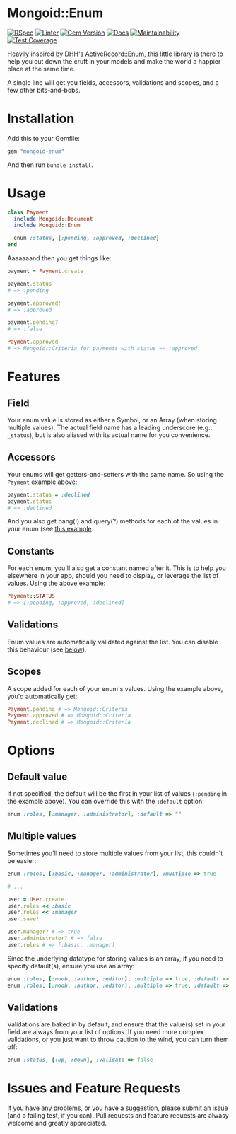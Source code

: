 # Mongoid::Enum
  [![RSpec](https://github.com/dazzl-tv/mongoid-enum/actions/workflows/rspec.yml/badge.svg)](https://github.com/dazzl-tv/mongoid-enum/actions/workflows/rspec.yml)
  [![Linter](https://github.com/dazzl-tv/mongoid-enum/actions/workflows/linter.yml/badge.svg)](https://github.com/dazzl-tv/mongoid-enum/actions/workflows/linter.yml)
  [![Gem Version](https://badge.fury.io/rb/mongoid-enum-dazzl.svg)](https://badge.fury.io/rb/mongoid-enum-dazzl)
  [![Docs](https://inch-ci.org/github/dazzl-tv/mongoid-enum.svg)](https://inch-ci.org/github/dazzl-tv/mongoid-enum)
  [![Maintainability](https://api.codeclimate.com/v1/badges/8ac20c418f9288f6671d/maintainability)](https://codeclimate.com/github/dazzl-tv/mongoid-enum/maintainability)
  [![Test Coverage](https://api.codeclimate.com/v1/badges/8ac20c418f9288f6671d/test_coverage)](https://codeclimate.com/github/dazzl-tv/mongoid-enum/test_coverage)

Heavily inspired by [DHH's
ActiveRecord::Enum](https://github.com/rails/rails/commit/db41eb8a6ea88b854bf5cd11070ea4245e1639c5), this little library is
there to help you cut down the cruft in your models and make the
world a happier place at the same time.

A single line will get you fields, accessors, validations and scopes,
and a few other bits-and-bobs.


# Installation

Add this to your Gemfile:

```ruby
gem "mongoid-enum"
```

And then run `bundle install`.


# Usage

```ruby
class Payment
  include Mongoid::Document
  include Mongoid::Enum

  enum :status, [:pending, :approved, :declined]
end
```

Aaaaaaand then you get things like:

```ruby
payment = Payment.create

payment.status
# => :pending

payment.approved!
# => :approved

payment.pending?
# => :false

Payment.approved
# => Mongoid::Criteria for payments with status == :approved

```

# Features

## Field

Your enum value is stored as either a Symbol, or an Array (when storing
multiple values). The actual field name has a leading underscore (e.g.:
`_status`), but is also aliased with its actual name for you
convenience.


## Accessors

Your enums will get getters-and-setters with the same name. So using the
`Payment` example above:

```ruby
payment.status = :declined
payment.status
# => :declined
```

And you also get bang(!) and query(?) methods for each of the values in
your enum (see [this example](#usage).


## Constants

For each enum, you'll also get a constant named after it. This is to
help you elsewhere in your app, should you need to display, or leverage
the list of values. Using the above example:

```ruby
Payment::STATUS
# => [:pending, :approved, :declined]
```


## Validations

Enum values are automatically validated against the list. You can
disable this behaviour (see [below](#options)).


## Scopes

A scope added for each of your enum's values. Using the example above,
you'd automatically get:

```ruby
Payment.pending # => Mongoid::Criteria
Payment.approved # => Mongoid::Criteria
Payment.declined # => Mongoid::Criteria
```


# Options

## Default value

If not specified, the default will be the first in your list of values
(`:pending` in the example above). You can override this with the
`:default` option:

```ruby
enum :roles, [:manager, :administrator], :default => ""
```

## Multiple values

Sometimes you'll need to store multiple values from your list, this
couldn't be easier:

```ruby
enum :roles, [:basic, :manager, :administrator], :multiple => true

# ...

user = User.create
user.roles << :basic
user.roles << :manager
user.save!

user.manager? # => true
user.administrator? # => false
user.roles # => [:basic, :manager]
```

Since the underlying datatype for storing values is an array, if you 
need to specify default(s), ensure you use an array:

```ruby
enum :roles, [:noob, :author, :editor], :multiple => true, :default => [:author, :editor] # two defaults
enum :roles, [:noob, :author, :editor], :multiple => true, :default => [] # no default
```

## Validations

Validations are baked in by default, and ensure that the value(s) set in
your field are always from your list of options. If you need more
complex validations, or you just want to throw caution to the wind, you
can turn them off:

```ruby
enum :status, [:up, :down], :validate => false
```

# Issues and Feature Requests

If you have any problems, or you have a suggestion, please [submit an
issue](https://github.com/thetron/mongoid-enum/issues) (and a failing
test, if you can). Pull requests and feature requests are alwasy welcome
and greatly appreciated.
